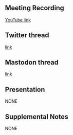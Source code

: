 ## Meeting Recording

[YouTube link](https://youtu.be/U38P3T9cu0s)

## Twitter thread

[link](https://twitter.com/Orthogonal_Lab/status/1642258986685591555)

## Mastodon thread

[link](https://neuromatch.social/@OREL/110125386674540943)

## Presentation

NONE   

## Supplemental Notes

NONE
